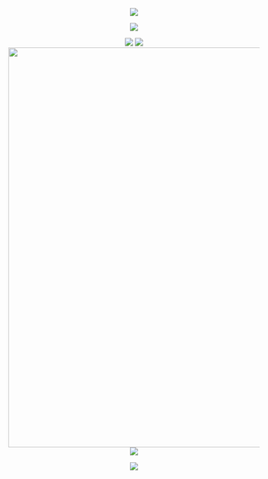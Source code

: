 <!-- https://github.com/kyechan99/capsule-render -->
<p align="center">
<img src="https://capsule-render.vercel.app/api?type=waving&color=timeGradient&height=260&&section=header&text=HI%20THERE&fontSize=90&fontAlign=50&fontAlignY=28&desc=I%20am%20Frankkkkk%F0%9F%98%81&descAlign=50&descSize=30&descAlignY=56&animation=twinkling" />
</p>

<!-- https://github.com/DenverCoder1/readme-typing-svg -->
<p align="center">
<img src="https://readme-typing-svg.demolab.com?font=Orbitron&size=25&pause=1000&center=true&vCenter=true&random=false&width=600&lines=Welcome+to+my+GitHub+profile+page!;I+am+super+obsessed+with+AI4Science!" />
</p>

<p align="center">
<picture>
  <source
    srcset="https://github-readme-stats-sigma-smoky-22.vercel.app/api?username=FrankFeng-23&show_icons=true&role=OWNER,COLLABORATOR,ORGANIZATION_MEMBER&hide_border=true&line_height=24&theme=dark"
    media="(prefers-color-scheme: dark)"
  />
  <img src="https://github-readme-stats-sigma-smoky-22.vercel.app/api?username=FrankFeng-23&show_icons=true&role=OWNER,COLLABORATOR,ORGANIZATION_MEMBER&hide_border=true&line_height=24" />
</picture>
<picture>
  <source
    srcset="https://github-readme-stats-sigma-smoky-22.vercel.app/api/top-langs/?username=FrankFeng-23&role=OWNER,COLLABORATOR,ORGANIZATION_MEMBER&layout=compact&hide_border=true&langs_count=8&theme=dark"
    media="(prefers-color-scheme: dark)"
  />
  <img src="https://github-readme-stats-sigma-smoky-22.vercel.app/api/top-langs/?username=FrankFeng-23&role=OWNER,COLLABORATOR,ORGANIZATION_MEMBER&layout=compact&hide_border=true&langs_count=8" />
</picture>
<br/>
<!-- https://github.com/Ashutosh00710/github-readme-activity-graph -->
<img width="800" src="https://github-readme-activity-graph.vercel.app/graph?username=FrankFeng-23&theme=github-compact&hide_border=true&area=true" />
<br/>
<!-- https://github.com/LelouchFR/skill-icons -->
<img align="center" src="https://go-skill-icons.vercel.app/api/icons?i=py,rust,matlab,r,cpp,pytorch,azure,flutter,unreal,html,css,js,docker,linux">
</p>

<p align="center">
<a href="https://github.com/FrankFeng-23"><img src="https://komarev.com/ghpvc/?username=FrankFeng-23&abbreviated=true&color=yellow" ></a>
</p>
